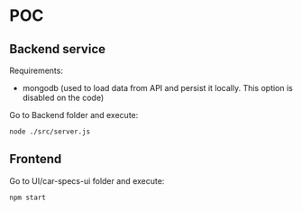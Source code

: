 # POC

## Backend service

Requirements:
- mongodb (used to load data from API and persist it locally. This option is disabled on the code)

Go to Backend folder and execute:

````
node ./src/server.js
````

## Frontend

Go to UI/car-specs-ui folder and execute:

````
npm start
````
